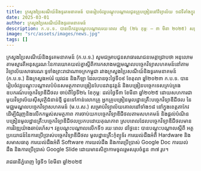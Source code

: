 ```yaml
---
title: ក្រសួងប្រៃសណីយ៍និងទូរគមនាគមន៍ បានរៀបចំវគ្គបណ្ដុះបណ្ដាលជូនគ្រូបង្រៀននៅវិទ្យាល័យ ១៨ទីតាំងក្នុងខេត្តតាកែវ
date: 2025-03-01
author: ក្រសួងប្រៃសណីយ៍និងទូរគមនាគមន៍
description: ក.ប.ទ. បានបើកវគ្គបណ្ដុះបណ្ដាលរយៈពេល ៨ថ្ងៃ (២៤ កុម្ភៈ – ៣ មីនា ២០២៥) សម្រាប់គ្រូបង្រៀនមូលដ្ឋានគ្រឹះបច្ចេកវិទ្យាឌីជីថល នៃម.ប.ស. នៅវិទ្យាល័យគោលដៅ ១៨ ក្នុងខេត្តតាកែវ។ វគ្គនេះមានអ្នកចូលរួម ៣៧ រូប ផ្តោតលើអត្ថប្រយោជន៍បច្ចេកវិទ្យាឌីជីថល មូលដ្ឋានកុំព្យូទ័រ Hardware, Software និងការប្រើប្រាស់ Google Doc និង Google Slide។
image: "src/assets/images/news.jpg"
tags: []
---
```


ក្រសួងប្រៃសណីយ៍និងទូរគមនាគមន៍ (ក.ប.ទ.) សូមជម្រាបជូនសាធារណជនមេត្តាជ្រាបថា អនុលោមតាមស្មារតីអនុស្សរណៈនៃការយោគយល់គ្នាស្តីពីការកសាងមជ្ឈមណ្ឌលបច្ចេកវិទ្យាសហគមន៍នៅតាមវិទ្យាល័យសាធារណៈទូទាំងព្រះរាជាណាចក្រកម្ពុជា រវាងក្រសួងប្រៃសណីយ៍និងទូរគមនាគមន៍ (ក.ប.ទ.) និងក្រសួងអប់រំ យុវជន និងកីឡា ដែលបានចុះថ្ងៃទី០៩ ខែតុលា ឆ្នាំ២០២៣ ក.ប.ទ. បានរៀបចំវគ្គបណ្តុះបណ្តាលបំប៉នសមត្ថភាពបង្រៀនបែបនវានុវត្តន៍ និងបង្រៀនបច្ចេកទេសគ្រប់គ្រងឧបករណ៍បច្ចេកវិទ្យាឌីជីថល ចាប់ពីថ្ងៃទី២៤ ខែកុម្ភៈ ដល់ថ្ងៃទី៣ ខែមីនា ឆ្នាំ២០២៥ ដោយសហការជាមួយវិទ្យាល័យស៊ីសុវត្ថិជំនាន់ថ្មី ជូនទៅកាន់លោកគ្រូ អ្នកគ្រូបង្រៀនមូលដ្ឋានគ្រឹះបច្ចេកវិទ្យាឌីជីថល នៃមជ្ឈមណ្ឌលបច្ចេកវិទ្យាសហគមន៍ (ម.ប.ស.) សម្រាប់វិទ្យាល័យគោលដៅទាំង១៨ នៅក្នុងខេត្តតាកែវ ដើម្បីជំរុញនិងលើកកម្ពស់សមត្ថភាព ការចាប់យកបច្ចេកវីទ្យាឌីជីថលតាមសហគមន៍ និងផ្ដល់បំណិនបង្រៀនមូលដ្ឋានគ្រឹះបច្ចេកវិទ្យាឌីជីថលប្រកបដោយគុណភាព ស្របពេលដែលបច្ចេកវិទ្យាឌីជីថលមានការវិវឌ្ឍយ៉ាងឆាប់រហ័ស។ វគ្គបណ្ដុះបណ្ដាលលើកទី១ រយៈពេល ៨ថ្ងៃនេះ បានបណ្ដុះបណ្ដាលស្ដីពី អត្ថប្រយោជន៍នៃការប្រើប្រាស់បច្ចេកវិទ្យាឌីជីថល មូលដ្ឋានគ្រឹះកុំព្យូទ័រ ការយល់ដឹងអំពី Hardware និងសមាសធាតុ ការយល់ដឹងអំពី Software ការយល់ដឹង និងការប្រើប្រាស់ Google Doc ការយល់ដឹង និងការប្រើប្រាស់ Google Slide ដោយមានសិក្ខាកាមចូលរួមសរុបចំនួន ៣៧ រូប។

រាជធានីភ្នំពេញ ថ្ងៃទី១ ខែមីនា ឆ្នាំ២០២៥
